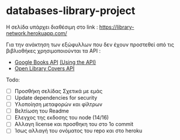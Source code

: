 # databases-library-project

Η σελίδα υπάρχει διαθέσιμη στο link : https://library-network.herokuapp.com/

Για την ανάκτηση των εξώφυλλων που δεν έχουν προστεθεί από τις βιβλιοθήκες χρησιμοποιούνται τα API :

- [Google Books API](https://developers.google.com/books) [(Using the API)](https://developers.google.com/books/docs/v1/using)
- [Open Library Covers API](https://openlibrary.org/dev/docs/api/covers)

Todo:

- [ ] Προσθήκη σελίδας Σχετικά με εμάς
- [ ] Update dependencies for security
- [ ] Υλοποίηση μεταφορών και φίλτρων
- [ ] Βελτίωση του Readme
- [ ] Ελεγχος της εκδοσης του node (14/16)
- [ ] Αλλαγη license και προσθηκη του στο 1ο commit
- [ ] Ίσως αλλαγή του ονόματος του repo και στο heroku
